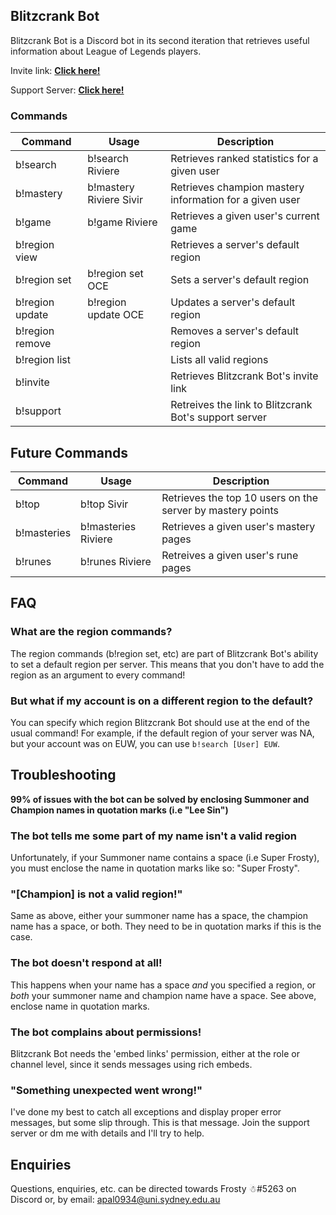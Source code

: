 ## Blitzcrank Bot

Blitzcrank Bot is a Discord bot in its second iteration that retrieves useful information about League of Legends players.

Invite link: **[Click here!](https://discordapp.com/oauth2/authorize?client_id=282765243862614016&scope=bot&permissions=19456)**

Support Server: **[Click here!](https://discordapp.com/invite/J78uAgZ)**
### Commands

Command | Usage | Description
--------|-------------------|------------
b!search|b!search Riviere| Retrieves ranked statistics for a given user
b!mastery|b!mastery Riviere Sivir| Retrieves champion mastery information for a given user
b!game|b!game Riviere| Retrieves a given user's current game
b!region view||Retrieves a server's default region
b!region set|b!region set OCE|Sets a server's default region
b!region update|b!region update OCE|Updates a server's default region
b!region remove||Removes a server's default region
b!region list||Lists all valid regions
b!invite||Retrieves Blitzcrank Bot's invite link
b!support||Retreives the link to Blitzcrank Bot's support server

## Future Commands

Command | Usage | Description
--------|-------|------------
b!top|b!top Sivir|Retrieves the top 10 users on the server by mastery points
b!masteries|b!masteries Riviere| Retrieves a given user's mastery pages
b!runes|b!runes Riviere| Retreives a given user's rune pages

## FAQ

### What are the region commands?
The region commands (b!region set, etc) are part of Blitzcrank Bot's ability to set a default region per server. This means that you don't have to add the region as an argument to every command!

### But what if my account is on a different region to the default?
You can specify which region Blitzcrank Bot should use at the end of the usual command! For example, if the default region of your server was NA, but your account was on EUW, you can use `b!search [User] EUW`.

## Troubleshooting
**99% of issues with the bot can be solved by enclosing Summoner and Champion names in quotation marks (i.e "Lee Sin")**
### The bot tells me some part of my name isn't a valid region
Unfortunately, if your Summoner name contains a space (i.e Super Frosty), you must enclose the name in quotation marks like so: "Super Frosty".

### "[Champion] is not a valid region!"
Same as above, either your summoner name has a space, the champion name has a space, or both. They need to be in quotation marks if this is the case.

### The bot doesn't respond at all!
This happens when your name has a space _and_ you specified a region, or _both_ your summoner name and champion name have a space. See above, enclose name in quotation marks.

### The bot complains about permissions!
Blitzcrank Bot needs the 'embed links' permission, either at the role or channel level, since it sends messages using rich embeds.

### "Something unexpected went wrong!"
I've done my best to catch all exceptions and display proper error messages, but some slip through. This is that message. Join the support server or dm me with details and I'll try to help.

## Enquiries
Questions, enquiries, etc. can be directed towards Frosty ☃#5263 on Discord or, by email: apal0934@uni.sydney.edu.au
